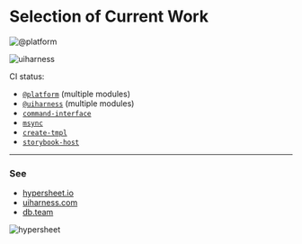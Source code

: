 # Selection of Current Work

![@platform](https://user-images.githubusercontent.com/185555/55036317-1b43af00-507f-11e9-8034-59f1e4510f77.png)

![uiharness](https://user-images.githubusercontent.com/185555/52250326-2ff7a680-295c-11e9-9471-8a45b1e6b909.png)




CI status:

- [`@platform`](https://github.com/uiharness/platform) (multiple modules)
- [`@uiharness`](https://github.com/uiharness/uiharness) (multiple modules)
- [`command-interface`](https://github.com/philcockfield/command-interface)
- [`msync`](https://github.com/philcockfield/msync)
- [`create-tmpl`](https://github.com/philcockfield/create-tmpl)
- [`storybook-host`](https://github.com/philcockfield/storybook-host)



---



### See

- [hypersheet.io](http://hypersheet.io)
- [uiharness.com](http://uiharness.com)
- [db.team](http://db.team)


![hypersheet](https://user-images.githubusercontent.com/185555/52740070-1e3a9100-3037-11e9-8ee2-bfe2a6e5f2a2.png)

